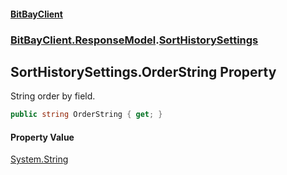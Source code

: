 #### [BitBayClient](./index.md 'index')
### [BitBayClient.ResponseModel](./BitBayClient-ResponseModel.md 'BitBayClient.ResponseModel').[SortHistorySettings](./BitBayClient-ResponseModel-SortHistorySettings.md 'BitBayClient.ResponseModel.SortHistorySettings')
## SortHistorySettings.OrderString Property
String order by field.  
```csharp
public string OrderString { get; }
```
#### Property Value
[System.String](https://docs.microsoft.com/en-us/dotnet/api/System.String 'System.String')  
